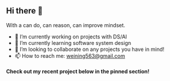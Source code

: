 ## Hi there 👋

With a can do, can reason, can improve mindset.

- 🔭 I’m currently working on projects with DS/AI
- 🌱 I’m currently learning software system design
- 👯 I’m looking to collaborate on any projects you have in mind!
- 📫 How to reach me: weining563@gmail.com


#### Check out my recent project below in the pinned section!
